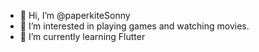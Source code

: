 - 👋 Hi, I’m @paperkiteSonny
- 👀 I’m interested in playing games and watching movies.
- 🌱 I’m currently learning Flutter

<!---
paperkiteSonny/paperkiteSonny is a ✨ special ✨ repository because its `README.md` (this file) appears on your GitHub profile.
You can click the Preview link to take a look at your changes.
--->

